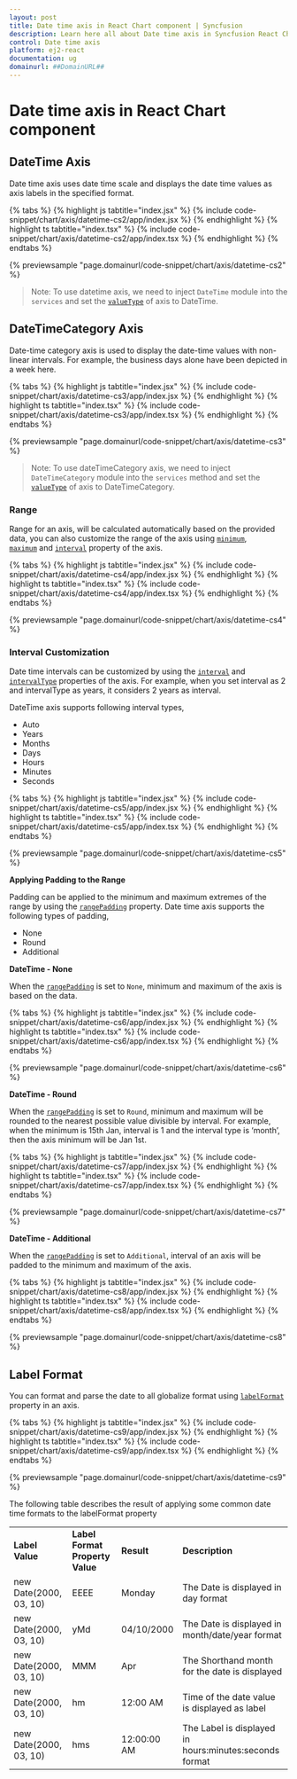 ```yaml
---
layout: post
title: Date time axis in React Chart component | Syncfusion
description: Learn here all about Date time axis in Syncfusion React Chart component of Syncfusion Essential JS 2 and more.
control: Date time axis 
platform: ej2-react
documentation: ug
domainurl: ##DomainURL##
---
```

<!-- markdownlint-disable MD036 -->

# Date time axis in React Chart component

## DateTime Axis

Date time axis uses date time scale and displays the date time values as axis labels in the specified format.

{% tabs %}
{% highlight js tabtitle="index.jsx" %}
{% include code-snippet/chart/axis/datetime-cs2/app/index.jsx %}
{% endhighlight %}
{% highlight ts tabtitle="index.tsx" %}
{% include code-snippet/chart/axis/datetime-cs2/app/index.tsx %}
{% endhighlight %}
{% endtabs %}

 {% previewsample "page.domainurl/code-snippet/chart/axis/datetime-cs2" %}

>Note: To use datetime axis, we need to inject `DateTime` module into the `services` and
set the [`valueType`](https://ej2.syncfusion.com/react/documentation/api/chart/axis/#valuetype) of axis to DateTime.

## DateTimeCategory Axis

Date-time category axis is used to display the date-time values with non-linear intervals. For example, the business days alone have been depicted in a week here.

{% tabs %}
{% highlight js tabtitle="index.jsx" %}
{% include code-snippet/chart/axis/datetime-cs3/app/index.jsx %}
{% endhighlight %}
{% highlight ts tabtitle="index.tsx" %}
{% include code-snippet/chart/axis/datetime-cs3/app/index.tsx %}
{% endhighlight %}
{% endtabs %}

 {% previewsample "page.domainurl/code-snippet/chart/axis/datetime-cs3" %}

>Note: To use dateTimeCategory axis, we need to inject `DateTimeCategory` module into the `services` method and
set the [`valueType`](https://ej2.syncfusion.com/react/documentation/api/chart/axis/#valuetype) of axis to DateTimeCategory.

### Range

Range for an axis, will be calculated automatically based on the provided data, you can also customize the range of the axis using [`minimum`](https://ej2.syncfusion.com/react/documentation/api/chart/axis/#minimum), [`maximum`](https://ej2.syncfusion.com/react/documentation/api/chart/axis/#maximum) and [`interval`](https://ej2.syncfusion.com/react/documentation/api/chart/axis/#interval) property of the axis.

{% tabs %}
{% highlight js tabtitle="index.jsx" %}
{% include code-snippet/chart/axis/datetime-cs4/app/index.jsx %}
{% endhighlight %}
{% highlight ts tabtitle="index.tsx" %}
{% include code-snippet/chart/axis/datetime-cs4/app/index.tsx %}
{% endhighlight %}
{% endtabs %}

 {% previewsample "page.domainurl/code-snippet/chart/axis/datetime-cs4" %}

### Interval Customization

Date time intervals can be customized by using the [`interval`](https://ej2.syncfusion.com/react/documentation/api/chart/axis/#interval) and [`intervalType`](https://ej2.syncfusion.com/react/documentation/api/chart/axis/#intervaltype) properties of the axis. For example, when you set interval as 2 and intervalType as years, it considers 2 years as interval.

DateTime axis supports following interval types,

* Auto
* Years
* Months
* Days
* Hours
* Minutes
* Seconds

{% tabs %}
{% highlight js tabtitle="index.jsx" %}
{% include code-snippet/chart/axis/datetime-cs5/app/index.jsx %}
{% endhighlight %}
{% highlight ts tabtitle="index.tsx" %}
{% include code-snippet/chart/axis/datetime-cs5/app/index.tsx %}
{% endhighlight %}
{% endtabs %}

 {% previewsample "page.domainurl/code-snippet/chart/axis/datetime-cs5" %}

**Applying Padding to the Range**

Padding can be applied to the minimum and maximum extremes of the range by using the [`rangePadding`](https://ej2.syncfusion.com/react/documentation/api/chart/axis/#rangepadding) property. Date time axis supports the following types of padding,

* None
* Round
* Additional

**DateTime - None**

When the [`rangePadding`](https://ej2.syncfusion.com/react/documentation/api/chart/axis/#rangepadding) is set to `None`, minimum and maximum of the axis is based on the data.

{% tabs %}
{% highlight js tabtitle="index.jsx" %}
{% include code-snippet/chart/axis/datetime-cs6/app/index.jsx %}
{% endhighlight %}
{% highlight ts tabtitle="index.tsx" %}
{% include code-snippet/chart/axis/datetime-cs6/app/index.tsx %}
{% endhighlight %}
{% endtabs %}

 {% previewsample "page.domainurl/code-snippet/chart/axis/datetime-cs6" %}

**DateTime - Round**

When the [`rangePadding`](https://ej2.syncfusion.com/react/documentation/api/chart/axis/#rangepadding) is set to `Round`, minimum and maximum will be rounded to the nearest possible value divisible by interval.
For example, when the minimum is 15th Jan, interval is 1 and the interval type is ‘month’,
then the axis minimum will be Jan 1st.

{% tabs %}
{% highlight js tabtitle="index.jsx" %}
{% include code-snippet/chart/axis/datetime-cs7/app/index.jsx %}
{% endhighlight %}
{% highlight ts tabtitle="index.tsx" %}
{% include code-snippet/chart/axis/datetime-cs7/app/index.tsx %}
{% endhighlight %}
{% endtabs %}

 {% previewsample "page.domainurl/code-snippet/chart/axis/datetime-cs7" %}

**DateTime - Additional**

When the [`rangePadding`](https://ej2.syncfusion.com/react/documentation/api/chart/axis/#rangepadding) is set to `Additional`, interval of an axis will be padded to the minimum and maximum of the axis.

{% tabs %}
{% highlight js tabtitle="index.jsx" %}
{% include code-snippet/chart/axis/datetime-cs8/app/index.jsx %}
{% endhighlight %}
{% highlight ts tabtitle="index.tsx" %}
{% include code-snippet/chart/axis/datetime-cs8/app/index.tsx %}
{% endhighlight %}
{% endtabs %}

 {% previewsample "page.domainurl/code-snippet/chart/axis/datetime-cs8" %}

## Label Format

You can format and parse the date to all globalize format using [`labelFormat`](https://ej2.syncfusion.com/react/documentation/api/chart/axis/#labelformat) property in an axis.

{% tabs %}
{% highlight js tabtitle="index.jsx" %}
{% include code-snippet/chart/axis/datetime-cs9/app/index.jsx %}
{% endhighlight %}
{% highlight ts tabtitle="index.tsx" %}
{% include code-snippet/chart/axis/datetime-cs9/app/index.tsx %}
{% endhighlight %}
{% endtabs %}

 {% previewsample "page.domainurl/code-snippet/chart/axis/datetime-cs9" %}

The following table describes the result of applying some common date time formats to the labelFormat property

<!-- markdownlint-disable MD033 -->
<table>
<tr>
<td><b>Label Value</b></td>
<td><b>Label Format Property Value</b></td>
<td><b>Result </b></td>
<td><b>Description </b></td>
</tr>
<tr>
<td>new Date(2000, 03, 10)</td>
<td>EEEE</td>
<td>Monday</td>
<td>The Date is displayed in day format</td>
</tr>
<tr>
<td>new Date(2000, 03, 10)</td>
<td>yMd</td>
<td>04/10/2000</td>
<td>The Date is displayed in month/date/year format</td>
</tr>
<tr>
<td>new Date(2000, 03, 10)</td>
<td> MMM </td>
<td>Apr</td>
<td>The Shorthand month for the date is displayed</td>
</tr>
<tr>
<td>new Date(2000, 03, 10)</td>
<td>hm</td>
<td>12:00 AM</td>
<td>Time of the date value is displayed as label</td>
</tr>
<tr>
<td>new Date(2000, 03, 10)</td>
<td>hms</td>
<td>12:00:00 AM</td>
<td>The Label is displayed in hours:minutes:seconds format</td>
</tr>
</table>